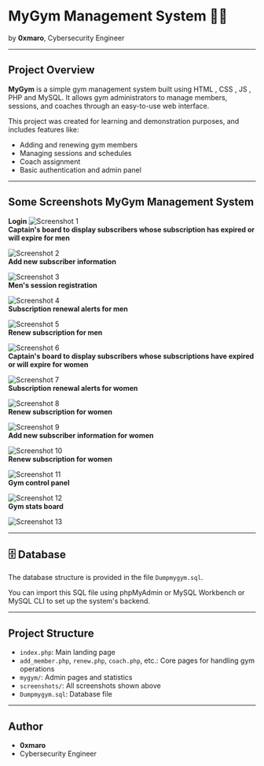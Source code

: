 # MyGym Management System 🏋️‍♂️
by **0xmaro**, Cybersecurity Engineer

---

##  Project Overview

**MyGym** is a simple gym management system built using HTML , CSS , JS , PHP and MySQL. It allows gym administrators to manage members, sessions, and coaches through an easy-to-use web interface.

This project was created for learning and demonstration purposes, and includes features like:
- Adding and renewing gym members
- Managing sessions and schedules
- Coach assignment
- Basic authentication and admin panel

---

##  Some Screenshots MyGym Management System

**Login**
![Screenshot 1](screenshots/1.png)  
**Captain's board to display subscribers whose subscription has expired or will expire for men**

![Screenshot 2](screenshots/2.png)  
**Add new subscriber information**

![Screenshot 3](screenshots/3.png)  
**Men's session registration**

![Screenshot 4](screenshots/4.png)  
**Subscription renewal alerts for men**

![Screenshot 5](screenshots/5.png)  
**Renew subscription for men**

![Screenshot 6](screenshots/6.png)  
**Captain's board to display subscribers whose subscriptions have expired or will expire for women**

![Screenshot 7](screenshots/7.png)  
**Subscription renewal alerts for women**

![Screenshot 8](screenshots/8.png)  
**Renew subscription for women**

![Screenshot 9](screenshots/9.png)  
**Add new subscriber information for women**

![Screenshot 10](screenshots/10.png)  
**Renew subscription for women**

![Screenshot 11](screenshots/11.png)  
**Gym control panel**

![Screenshot 12](screenshots/12.png)  
**Gym stats board**

![Screenshot 13](screenshots/13.png)  

---

## 🗄️ Database

The database structure is provided in the file `Dumpmygym.sql`.

You can import this SQL file using phpMyAdmin or MySQL Workbench or MySQL CLI to set up the system's backend.

---

##  Project Structure

- `index.php`: Main landing page
- `add_member.php`, `renew.php`, `coach.php`, etc.: Core pages for handling gym operations
- `mygym/`: Admin pages and statistics
- `screenshots/`: All screenshots shown above
- `Dumpmygym.sql`: Database file

---

##  Author

- **0xmaro**  
- Cybersecurity Engineer
